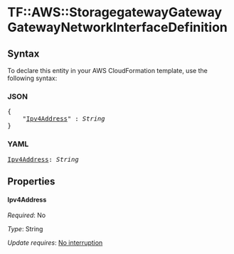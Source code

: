 # TF::AWS::StoragegatewayGateway GatewayNetworkInterfaceDefinition

## Syntax

To declare this entity in your AWS CloudFormation template, use the following syntax:

### JSON

<pre>
{
    "<a href="#ipv4address" title="Ipv4Address">Ipv4Address</a>" : <i>String</i>
}
</pre>

### YAML

<pre>
<a href="#ipv4address" title="Ipv4Address">Ipv4Address</a>: <i>String</i>
</pre>

## Properties

#### Ipv4Address

_Required_: No

_Type_: String

_Update requires_: [No interruption](https://docs.aws.amazon.com/AWSCloudFormation/latest/UserGuide/using-cfn-updating-stacks-update-behaviors.html#update-no-interrupt)

